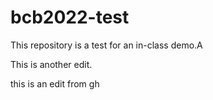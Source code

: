 # bcb2022-test

This repository is a test for an in-class demo.A

This is another edit.

this is an edit from gh
